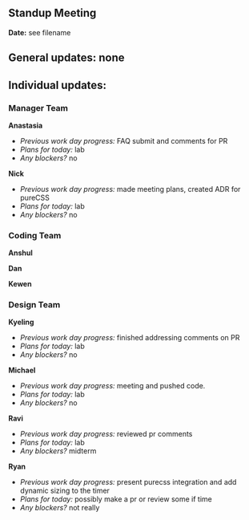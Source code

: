## Standup Meeting  
**Date:**  see filename

## General updates:  none
 

## Individual updates:  

### Manager Team  
**Anastasia**  
+ *Previous work day progress:*
FAQ submit and comments for PR
+ *Plans for today:*
lab
+ *Any blockers?*
no
 
**Nick**  
+ *Previous work day progress:* made meeting plans, created ADR for pureCSS
+ *Plans for today:* lab
+ *Any blockers?* no

### Coding Team  

**Anshul**  

**Dan**  

**Kewen**  

### Design Team  

**Kyeling**  
+ *Previous work day progress:* finished addressing comments on PR
+ *Plans for today:* lab
+ *Any blockers?* no

**Michael**  
+ *Previous work day progress:* meeting and pushed code.
+ *Plans for today:* lab
+ *Any blockers?* no

**Ravi**  
+ *Previous work day progress:*
reviewed pr comments
+ *Plans for today:* lab
+ *Any blockers?* midterm

**Ryan**  
+ *Previous work day progress:*
present purecss integration and add dynamic sizing to the timer
+ *Plans for today:*
possibly make a pr or review some if time
+ *Any blockers?* not really
